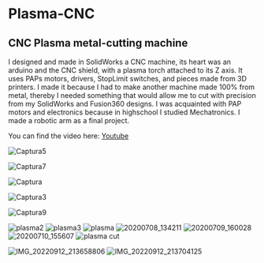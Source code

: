 # Plasma-CNC
## CNC Plasma metal-cutting machine
I designed and made in SolidWorks a CNC machine, its heart was an arduino and the CNC shield, with a plasma torch attached to its Z axis. It uses PAPs motors, drivers, StopLimit switches, and pieces made from 3D printers. I made it because I had to make another machine made 100% from metal, thereby I needed something that would allow me to cut with precision from my SolidWorks and Fusion360 designs. I was acquainted with PAP motors and electronics because in highschool I studied Mechatronics. I made a robotic arm as a final project.

You can find the video here: [Youtube](https://youtu.be/3ACn0wyRS-g)

![Captura5](https://user-images.githubusercontent.com/105079888/192918271-0ad907a7-068b-4cec-a880-5913ca9ff549.PNG)

![Captura7](https://user-images.githubusercontent.com/105079888/192918294-4b382c15-2143-4d1c-a0b3-7f7c93e0e98b.PNG)

![Captura](https://user-images.githubusercontent.com/105079888/192918308-7651af51-84f4-475b-957e-3ef69b6f50fd.PNG)

![Captura3](https://user-images.githubusercontent.com/105079888/192918360-7f43b2c6-07ea-4b23-8d96-c70e7a03dc04.PNG)

![Captura9](https://user-images.githubusercontent.com/105079888/192918451-cf588292-8029-459a-bc69-a62eb6670f3d.PNG)

![plasma2](https://user-images.githubusercontent.com/105079888/189724477-2b5c70df-f6dd-48f2-9ef0-4ed09f242607.PNG)
![plasma3](https://user-images.githubusercontent.com/105079888/189724480-d16b0943-187e-47f5-92db-9ead2e54d419.PNG)
![plasma](https://user-images.githubusercontent.com/105079888/189724485-df7377b8-a977-4f13-9cea-b47ef69c3198.PNG)
![20200708_134211](https://user-images.githubusercontent.com/105079888/189724544-a745b8d6-931d-43bd-8f1a-b15b3c94953c.jpg)
![20200709_160028](https://user-images.githubusercontent.com/105079888/189724551-c87c3559-fc4d-44ad-8034-ac9b1baad9e1.jpg)
![20200710_155607](https://user-images.githubusercontent.com/105079888/189724565-362773ba-fb7c-43c6-8c65-c19d7a2b4c4f.jpg)
![plasma cut](https://user-images.githubusercontent.com/105079888/189725033-23d1ceff-3e9f-4943-b5ef-f7d9c9b114a4.PNG)

![IMG_20220912_213658806](https://user-images.githubusercontent.com/105079888/190876844-e73e931a-bc95-4601-9ed2-5890660eed2e.jpg)
![IMG_20220912_213704125](https://user-images.githubusercontent.com/105079888/190876847-5ae897ef-678a-4501-bd8d-e167d8f5477f.jpg)

